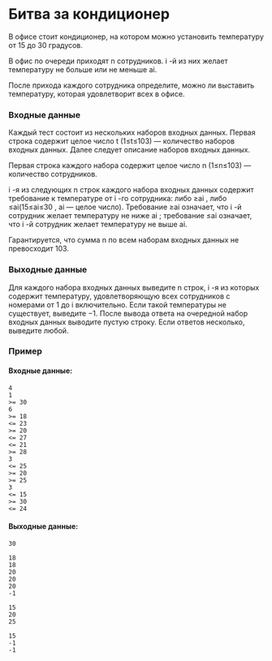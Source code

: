 # Битва за кондиционер

В офисе стоит кондиционер, на котором можно установить температуру от 15 до 30 градусов.

В офис по очереди приходят n сотрудников. i -й из них желает температуру не больше или не меньше ai.

После прихода каждого сотрудника определите, можно ли выставить температуру, которая удовлетворит всех в офисе.

### Входные данные
Каждый тест состоит из нескольких наборов входных данных. Первая строка содержит целое число t
(1≤t≤103) — количество наборов входных данных. Далее следует описание наборов входных данных.

Первая строка каждого набора содержит целое число n (1≤n≤103) — количество сотрудников.

i -я из следующих n строк каждого набора входных данных содержит требование к температуре от i -го сотрудника: 
либо ≥ai , либо ≤ai(15≤ai≤30 , ai — целое число). Требование ≥ai означает, что i -й сотрудник желает температуру 
не ниже ai ; требование ≤ai означает, что i -й сотрудник желает температуру не выше ai.

Гарантируется, что сумма n по всем наборам входных данных не превосходит 103.

### Выходные данные
Для каждого набора входных данных выведите n строк, i -я из которых содержит температуру, удовлетворяющую всех 
сотрудников с номерами от 1 до i включительно. Если такой температуры не существует, выведите −1. 
После вывода ответа на очередной набор входных данных выводите пустую строку. Если ответов несколько, выведите любой.

### Пример
#### Входные данные:
```azure
4
1
>= 30
6
>= 18
<= 23
>= 20
<= 27
<= 21
>= 28
3
<= 25
>= 20
>= 25
3
<= 15
>= 30
<= 24
```

#### Выходные данные:
```azure
30

18
18
20
20
20
-1

15
20
25

15
-1
-1
```